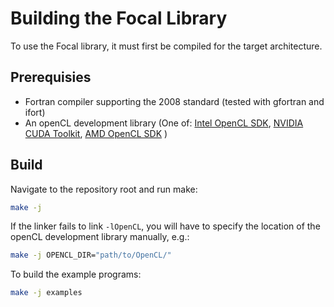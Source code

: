 # Building the Focal Library
To use the Focal library, it must first be compiled for the target architecture.


## Prerequisies
- Fortran compiler supporting the 2008 standard (tested with gfortran and ifort)
- An openCL development library (One of:
[Intel OpenCL SDK](https://software.intel.com/en-us/opencl-sdk), 
[NVIDIA CUDA Toolkit](https://developer.nvidia.com/cuda-downloads), 
[AMD OpenCL SDK](https://github.com/GPUOpen-LibrariesAndSDKs/OCL-SDK/releases) )

## Build
Navigate to the repository root and run make:

```sh
make -j
```

If the linker fails to link `-lOpenCL`, you will have to specify the location of the openCL development library manually, e.g.:

```sh
make -j OPENCL_DIR="path/to/OpenCL/"
```

To build the example programs:

```sh
make -j examples
```

